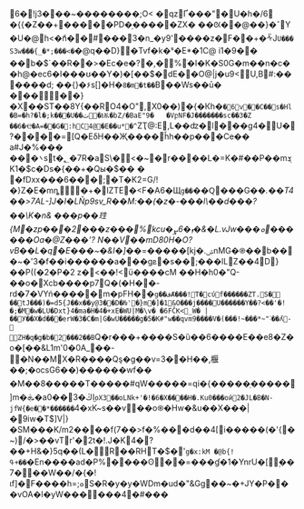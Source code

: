 6�!ϳ3���~��������;O<
�qzҐ���"�U�h�/6
�{{�Z��+�����PD�֣�����ZX�
��ᘡ��@��}�ˆY
�U�@h<�ްn��#���3�n_�y9'����z�F��+�ᠱJ`U���S3w���{_�*;���<�`�@q��D}�Tvf�k�ˢ�E*�1C@
i1�9��	��b�$`��R��>�Ec�e�?�,�%ׂ�I�K�S0G�m��n�c��h@�ec6�I���ʊ��Y�)�[��$�dE��O@|j�u9<U,B#:������d; ��{}�۶s[]�H�`8�m�t��`B��Ws��ū�
�����}�X��ST��8Y{��RO4�O",X0��)�{�Кh�`�6v��C��s�Hl�B=�h?�l�;k���U��ٽ�Ѭ�bZ/�BaE"9�	�VբNF�J�������sc��3�Z ��6�Ҽ�A=��G�:hC4@�E��u*�^`ZҬ@:E,L��ʣ�l���g4�U�?����=[Q�EδH��Җ����ȟh��p���Ce��
a#J�%���
���܌st�؂�7R�aS\�<�~�r����L�=K�#��P��mܮK1�$c�Ds�{��+�Qы�$��
� �fDxx���6���;�T�K2=G/!�}Z�E�mȵ�+�IZTE�<F�A6�Щ`g��`��Ԛ���G��*.��T4��>7AL-]J�I�LŇp9sv_R��M:��(�z�-���l\��d���?��\K�n& ���p��珄{M�zp���2���z���%kcu�ܙ�6ܨ�&�L.vJw���ܘ��� ���Oa�@Z���'?
N̛��V��mD80H�O?vB��L�q�E���~�&I�]*��=�����[kj�.ۺnMG�֎��b���~�'3�f��i������a���gܧ�s��;���lLZ��4D}��P((�2�P�2
z �<��!<ϋ����cM	��H�h0�"Q-��o�Xcb����p7Q�(�H��-rd�7�VYń�����m�pFH��`g��فȺ���!T�cύf������ZT.S�	��tJ���)�=d5{J��x��y@3��D�Ƕ'�}m�]�1&O���j����U������Y��?<��'�!�;�M�ԝ�LU�Dxt}4�mа�H�4�+xE�WU|M�\v�
�6FČƘ<_W�
|��У��X�d���erW�3�C�m|G�wU�����g�5�K#"w��qvm9����V�(���!~���*~"˸��ʎ-	ZH�q�g�b�2���2��B`Q�r���+����S�ȕ��6����E��e8�Z�o�[��&L1m'0�0A_��-�N��MX�R����Qş�g��v=3��H��,椻��;�ocsG6��)������wf��	�M��8�����T�����#qW�����=qi�{�����֖�����]m�ܞ�a0��3�ڭI֦`oX3��oLNk+'�!�6�X����H�.Ku0���oӣ2�JL�B�N-jfW{�e��*������`4�xK~s��v��o֍�Hw�&u��X���|�9iw�T$]V|}�SM���K/m2����f(7��>f�%���d��4[i�����(�'{�~)/�>��vTr'�2t�!.J�K4�?��+H&�}5q��(L�R��RHT�$�'`g�x:kM
�@b{!ߟ+��`�En����ad�P%����ʘ��=���ɠ�1�YnrU�[ٟ��7���W��/�{�!ɩf]�F����h=;ܘS�R�y�y�WDm�ud�"&Gg��~�+JY�P���vOA�l�yW������4�#���
